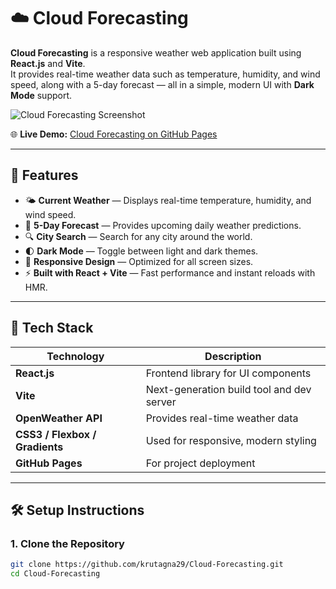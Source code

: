 # ☁️ Cloud Forecasting

**Cloud Forecasting** is a responsive weather web application built using **React.js** and **Vite**.  
It provides real-time weather data such as temperature, humidity, and wind speed, along with a 5-day forecast — all in a simple, modern UI with **Dark Mode** support.

![Cloud Forecasting Screenshot](https://github.com/user-attachments/assets/b03a8a17-2b23-496f-b41d-0537356d6b18)

🌐 **Live Demo:** [Cloud Forecasting on GitHub Pages](https://krutagna29.github.io/Cloud-Forecasting/)

---

## 🚀 Features

- 🌤 **Current Weather** — Displays real-time temperature, humidity, and wind speed.  
- 📅 **5-Day Forecast** — Provides upcoming daily weather predictions.  
- 🔍 **City Search** — Search for any city around the world.  
- 🌓 **Dark Mode** — Toggle between light and dark themes.  
- 📱 **Responsive Design** — Optimized for all screen sizes.  
- ⚡ **Built with React + Vite** — Fast performance and instant reloads with HMR.

---

## 🧩 Tech Stack

| Technology | Description |
|-------------|-------------|
| **React.js** | Frontend library for UI components |
| **Vite** | Next-generation build tool and dev server |
| **OpenWeather API** | Provides real-time weather data |
| **CSS3 / Flexbox / Gradients** | Used for responsive, modern styling |
| **GitHub Pages** | For project deployment |

---

## 🛠️ Setup Instructions

### 1. Clone the Repository
```bash
git clone https://github.com/krutagna29/Cloud-Forecasting.git
cd Cloud-Forecasting

